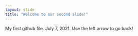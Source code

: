```yaml
---
layout: slide
title: "Welcome to our second slide!"
---
```

My first github file. July 7, 2021.
Use the left arrow to go back!
